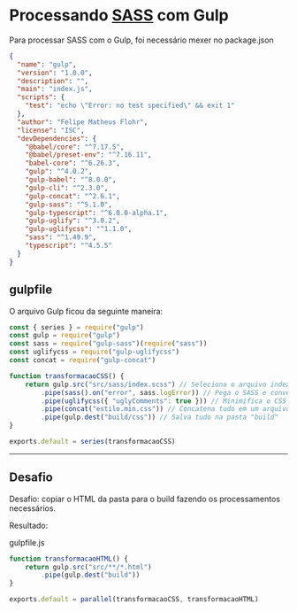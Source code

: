 # Processando [SASS](https://sass-lang.com/) com Gulp
Para processar SASS com o Gulp, foi necessário mexer no package.json
```json
{
  "name": "gulp",
  "version": "1.0.0",
  "description": "",
  "main": "index.js",
  "scripts": {
    "test": "echo \"Error: no test specified\" && exit 1"
  },
  "author": "Felipe Matheus Flohr",
  "license": "ISC",
  "devDependencies": {
    "@babel/core": "^7.17.5",
    "@babel/preset-env": "^7.16.11",
    "babel-core": "^6.26.3",
    "gulp": "^4.0.2",
    "gulp-babel": "^8.0.0",
    "gulp-cli": "^2.3.0",
    "gulp-concat": "^2.6.1",
    "gulp-sass": "^5.1.0",
    "gulp-typescript": "^6.0.0-alpha.1",
    "gulp-uglify": "^3.0.2",
    "gulp-uglifycss": "^1.1.0",
    "sass": "^1.49.9",
    "typescript": "^4.5.5"
  }
}
```

## gulpfile
O arquivo Gulp ficou da seguinte maneira:
```js
const { series } = require("gulp")
const gulp = require("gulp")
const sass = require("gulp-sass")(require("sass"))
const uglifycss = require("gulp-uglifycss")
const concat = require("gulp-concat")

function transformacaoCSS() {
    return gulp.src("src/sass/index.scss") // Seleciona o arquivo index.scss. Este arquivo contem imports para todos os outros arquivos SCSS
        .pipe(sass().on("error", sass.logError)) // Pega o SASS e converte pra CSS, e se houver algum erro exibe
        .pipe(uglifycss({ "uglyComments": true })) // Minimifica o CSS
        .pipe(concat("estilo.min.css")) // Concatena tudo em um arquivo
        .pipe(gulp.dest("build/css")) // Salva tudo na pasta "build"
}

exports.default = series(transformacaoCSS)
```
---
## Desafio
Desafio: copiar o HTML da pasta para o build fazendo os processamentos necessários.

Resultado:

gulpfile.js
```js
function transformacaoHTML() {
    return gulp.src("src/**/*.html")
        .pipe(gulp.dest("build"))
}

exports.default = parallel(transformacaoCSS, transformacaoHTML)
```